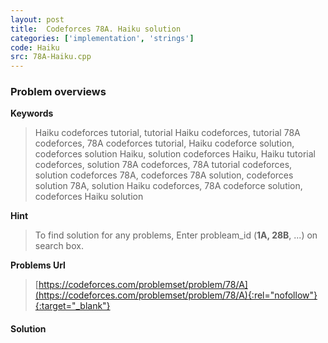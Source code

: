 ```yaml
---
layout: post
title:  Codeforces 78A. Haiku solution
categories: ['implementation', 'strings']
code: Haiku
src: 78A-Haiku.cpp
---
```

### **Problem overviews**

**Keywords**
> Haiku codeforces tutorial, tutorial Haiku codeforces, tutorial 78A codeforces, 78A codeforces tutorial, Haiku codeforce solution, codeforces solution Haiku, solution codeforces Haiku, Haiku tutorial codeforces, solution 78A codeforces, 78A tutorial codeforces, solution codeforces 78A, codeforces 78A solution, codeforces solution 78A, solution Haiku codeforces, 78A codeforce solution, codeforces Haiku solution

**Hint**
> To find solution for any problems, Enter probleam_id (**1A, 28B**, ...) on search box. 

**Problems Url**
> [https://codeforces.com/problemset/problem/78/A](https://codeforces.com/problemset/problem/78/A){:rel="nofollow"}{:target="_blank"}

#### **Solution**



